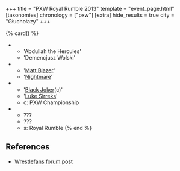 +++
title = "PXW Royal Rumble 2013"
template = "event_page.html"
[taxonomies]
chronology = ["pxw"]
[extra]
hide_results = true
city = "Głuchołazy"
+++

{% card() %}
- - 'Abdullah the Hercules'
  - 'Demencjusz Wolski'
- - '[Matt Blazer](@/w/blazer.md)'
  - '[Nightmare](@/w/nightmare.md)'
- - '[Black Joker](@/w/black-joker.md)(c)'
  - '[Luke Sirreks](@/w/sirreks.md)'
  - c: PXW Championship
- - ???
  - ???
  - s: Royal Rumble
{% end %}

## References

* [Wrestlefans forum post](https://wrestlefans.pl/forum/viewtopic.php?f=247&t=35858)
